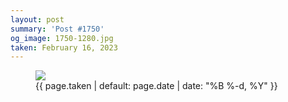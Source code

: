 ```yaml
---
layout: post
summary: 'Post #1750'
og_image: 1750-1280.jpg
taken: February 16, 2023
---
```


<figure class="post">
<img sizes="(min-width: 700px) 50vw, calc(100vw - 2rem)" src="{{ site.assets_url }}/1750-640.jpg" srcset="{{ site.assets_url }}/1750-320.jpg 320w, {{ site.assets_url }}/1750-640.jpg 640w, {{ site.assets_url }}/1750-960.jpg 960w, {{ site.assets_url }}/1750-1280.jpg 1280w"/>
<figcaption>
<time>{{ page.taken | default: page.date | date: "%B %-d, %Y" }}</time>
</figcaption>
</figure>
